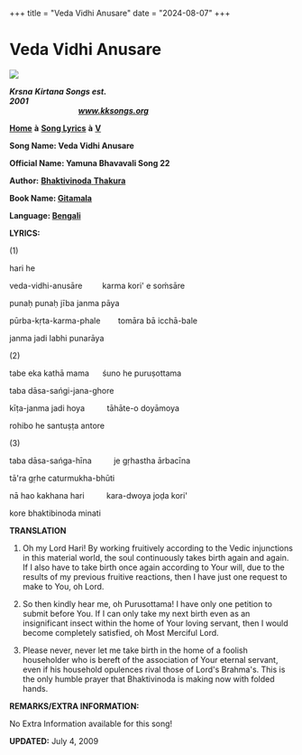 +++
title = "Veda Vidhi Anusare"
date = "2024-08-07"
+++

# Veda Vidhi Anusare
**[![](http://kksongs.org/image_files/image002.jpg)](http://kksongs.org/)**

**_Krsna_** **_Kirtana Songs est. 2001_**                                                                                                                                                      **_www.kksongs.org_**

**[Home](http://kksongs.org/)** **à** **[Song Lyrics](http://kksongs.org/lyrics.html)** **à** **[V](http://kksongs.org/songs/song_v.html)**

**Song Name: Veda Vidhi Anusare**

**Official Name: Yamuna Bhavavali Song 22**

**Author:** [**Bhaktivinoda** **Thakura**](http://kksongs.org/authors/list/bhaktivinoda.html)

**Book Name: [Gitamala](http://kksongs.org/authors/gitamala.html)**

**Language: [Bengali](http://kksongs.org/language/list/bengali.html)**

**LYRICS:**

(1)

hari he

veda-vidhi-anusāre         karma kori' e soḿsāre

punaḥ punaḥ jība janma pāya

pūrba-kṛta-karma-phale        tomāra bā icchā\-bale

janma jadi labhi punarāya

(2)

tabe eka kathā mama      śuno he puruṣottama

taba dāsa-sańgi-jana-ghore

kīṭa-janma jadi hoya          tāhāte\-o doyāmoya

rohibo he santuṣṭa antore

(3)

taba dāsa-sańga-hīna          je gṛhastha ārbacīna

tā'ra gṛhe caturmukha-bhūti

nā hao kakhana hari          kara-dwoya joḍa kori'

kore bhaktibinoda minati

**TRANSLATION**

1) Oh my Lord Hari! By working fruitively according to the Vedic injunctions in this material world, the soul continuously takes birth again and again. If I also have to take birth once again according to Your will, due to the results of my previous fruitive reactions, then I have just one request to make to You, oh Lord.

2) So then kindly hear me, oh Purusottama! I have only one petition to submit before You. If I can only take my next birth even as an insignificant insect within the home of Your loving servant, then I would become completely satisfied, oh Most Merciful Lord.

3) Please never, never let me take birth in the home of a foolish householder who is bereft of the association of Your eternal servant, even if his household opulences rival those of Lord's Brahma's. This is the only humble prayer that Bhaktivinoda is making now with folded hands.

**REMARKS/EXTRA INFORMATION:**

No Extra Information available for this song!

**UPDATED:** July 4, 2009